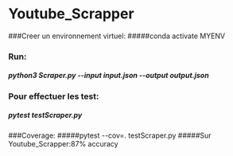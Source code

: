 # Youtube_Scrapper
###Creer un environnement virtuel:
#####conda activate MYENV
### Run:
##### python3 Scraper.py --input input.json --output output.json
### Pour effectuer les test:
##### pytest testScraper.py
###Coverage:
#####pytest --cov=. testScraper.py
#####Sur Youtube_Scrapper:87% accuracy
